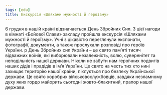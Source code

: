 ```yaml
---
tags: [edu]
title: Екскурсія «Шляхами мужності й героїзму»
---
```


6 грудня в нашій країні відзначається День Збройних Сил. З цієї нагоди в кімнаті «Бойової Слави» закладу пройшла екскурсія «Шляхами мужності й героїзму». Учні з цікавістю переглянули експонати, фотографії, документи, а також прослухали розповіді про героїв України.
p День Збройних сил України – це свято пам’яті тисяч відважних воїнів, які виборювали незалежність, волю, суверенітет та неподільність нашої держави. Ніколи не забути нам героїчних подвигів наших дідів і прадідів в ім’я України. Це свято на честь тих хто нині захищає територію нашої країни, піклується про безпеку Української держави. Це свято хоробрих військовослужбовців, завдяки незламному духу яких гордо майорить сьогодні жовто-блакитний, прапор нашої держави.

<slideshow id="72157677489148246"></slideshow>
